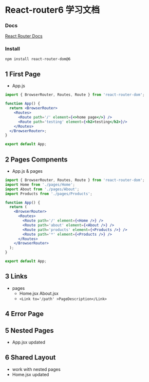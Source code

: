 # React-router6 学习文档

### Docs

[React Router Docs](https://reactrouter.com/docs/en/v6/getting-started/overview)

### Install

```sh
npm install react-router-dom@6
```

## 1 First Page

- App.js

```jsx
import { BrowserRouter, Routes, Route } from 'react-router-dom';

function App() {
  return <BrowserRouter>
    <Routes>
      <Route path='/' element={<>home page</>} />
      <Route path='testing' element={<h2>testing</h2>}/>
    </Routes>
  </BrowserRouter>;
}

export default App;
```

## 2 Pages Compnents

- App.js & pages

```jsx
import { BrowserRouter, Routes, Route } from 'react-router-dom';
import Home from './pages/Home';
import About from './pages/About';
import Products from './pages/Products';

function App() {
  return (
    <BrowserRouter>
      <Routes>
        <Route path='/' element={<Home />} />
        <Route path='about' element={<About />} />
        <Route path='products' element={<Products />} />
        <Route path='*' element={<Products />} />
      </Routes>
    </BrowserRouter>
  );
}

export default App;
```

## 3 Links

- pages
  - Home.jsx About.jsx
  - `<Link to='/path' >PageDescription</Link>`

## 4 Error Page

## 5 Nested Pages

- App.jsx updated

## 6 Shared Layout

- work with nested pages
- Home.jsx updated